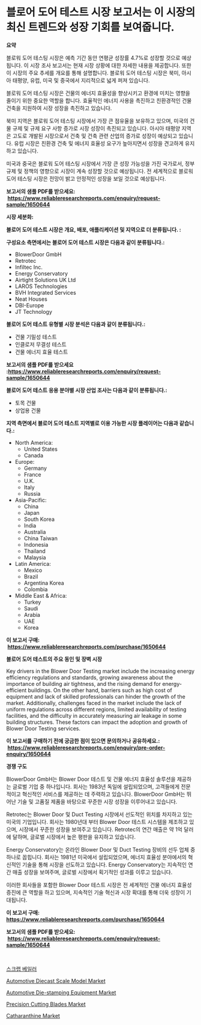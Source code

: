 <p><h1>블로어 도어 테스트 시장 보고서는 이 시장의 최신 트렌드와 성장 기회를 보여줍니다.</h1></p><p><strong>요약</strong></p>
<p><p>블로워 도어 테스팅 시장은 예측 기간 동안 연평균 성장률 4.7%로 성장할 것으로 예상됩니다. 이 시장 조사 보고서는 현재 시장 상황에 대한 자세한 내용을 제공합니다. 또한 이 시장의 주요 추세를 개요를 통해 설명합니다. 블로워 도어 테스팅 시장은 북미, 아시아 태평양, 유럽, 미국 및 중국에서 지리적으로 넓게 퍼져 있습니다.</p><p>블로워 도어 테스팅 시장은 건물의 에너지 효율성을 향상시키고 환경에 미치는 영향을 줄이기 위한 중요한 역할을 합니다. 효율적인 에너지 사용을 촉진하고 친환경적인 건물 건축을 지원하여 시장 성장을 촉진하고 있습니다.</p><p>북미 지역은 블로워 도어 테스팅 시장에서 가장 큰 점유율을 보유하고 있으며, 미국의 건물 규제 및 규제 요구 사항 증가로 시장 성장이 촉진되고 있습니다. 아시아 태평양 지역은 고도로 개발된 시장으로서 건축 및 건축 관련 산업의 증가로 성장이 예상되고 있습니다. 유럽 시장은 친환경 건축 및 에너지 효율성 요구가 높아지면서 성장을 견고하게 유지하고 있습니다.</p><p>미국과 중국은 블로워 도어 테스팅 시장에서 가장 큰 성장 가능성을 가진 국가로서, 정부 규제 및 정책의 영향으로 시장이 계속 성장할 것으로 예상됩니다. 전 세계적으로 블로워 도어 테스팅 시장은 전망이 밝고 안정적인 성장을 보일 것으로 예상됩니다.</p></p>
<p><strong>보고서의 샘플 PDF를 받으세요: &nbsp;<a href="https://www.reliableresearchreports.com/enquiry/request-sample/1650644">https://www.reliableresearchreports.com/enquiry/request-sample/1650644</a></strong></p>
<p><strong>시장 세분화:</strong></p>
<p><strong> 블로어 도어 테스트 시장은 개요, 배포, 애플리케이션 및 지역으로 더 분류됩니다. :</strong></p>
<p><strong>구성요소 측면에서는 블로어 도어 테스트 시장은 다음과 같이 분류됩니다.:</strong></p>
<p><ul><li>BlowerDoor GmbH</li><li>Retrotec</li><li>Infiltec Inc.</li><li>Energy Conservatory</li><li>Airtight Solutions UK Ltd</li><li>LAROS Technologies</li><li>BVH Integrated Services</li><li>Neat Houses</li><li>DBI-Europe</li><li>JT Technology</li></ul></p>
<p><strong> 블로어 도어 테스트 유형별 시장 분석은 다음과 같이 분류됩니다.:</strong></p>
<p><ul><li>건물 기밀성 테스트</li><li>인클로저 무결성 테스트</li><li>건물 에너지 효율 테스트</li></ul></p>
<p><strong>보고서의 샘플 PDF를 받으세요 :<a href="https://www.reliableresearchreports.com/enquiry/request-sample/1650644">https://www.reliableresearchreports.com/enquiry/request-sample/1650644</a></strong></p>
<p><strong> 블로어 도어 테스트 응용 분야별 시장 산업 조사는 다음과 같이 분류됩니다.:</strong></p>
<p><ul><li>토목 건물</li><li>상업용 건물</li></ul></p>
<p><strong>지역 측면에서 블로어 도어 테스트 지역별로 이용 가능한 시장 플레이어는 다음과 같습니다.:</strong></p>
<p><ul>
    <li>
        North America:
        <ul>
            <li>United States</li>
            <li>Canada</li>
        </ul>
    </li>
    <li>
        Europe:
        <ul>
            <li>Germany</li>
            <li>France</li>
            <li>U.K.</li>
            <li>Italy</li>
            <li>Russia</li>
        </ul>
    </li>
    <li>
        Asia-Pacific:
        <ul>
            <li>China</li>
            <li>Japan</li>
            <li>South Korea</li>
            <li>India</li>
            <li>Australia</li>
            <li>China Taiwan</li>
            <li>Indonesia</li>
            <li>Thailand</li>
            <li>Malaysia</li>
        </ul>
    </li>
    <li>
        Latin America:
        <ul>
            <li>Mexico</li>
            <li>Brazil</li>
            <li>Argentina Korea</li>
            <li>Colombia</li>
        </ul>
    </li>
    <li>
        Middle East & Africa:
        <ul>
            <li>Turkey</li>
            <li>Saudi</li>
            <li>Arabia</li>
            <li>UAE</li>
            <li>Korea</li>
        </ul>
    </li>
    </ul></p>
<p><strong>이 보고서 구매: &nbsp;<a href="https://www.reliableresearchreports.com/purchase/1650644">https://www.reliableresearchreports.com/purchase/1650644</a></strong></p>
<p><strong>블로어 도어 테스트의 주요 동인 및 장벽 시장</strong></p>
<p><p>Key drivers in the Blower Door Testing market include the increasing energy efficiency regulations and standards, growing awareness about the importance of building air tightness, and the rising demand for energy-efficient buildings. On the other hand, barriers such as high cost of equipment and lack of skilled professionals can hinder the growth of the market. Additionally, challenges faced in the market include the lack of uniform regulations across different regions, limited availability of testing facilities, and the difficulty in accurately measuring air leakage in some building structures. These factors can impact the adoption and growth of Blower Door Testing services.</p></p>
<p><strong>이 보고서를 구매하기 전에 궁금한 점이 있으면 문의하거나 공유하세요.: &nbsp;<a href="https://www.reliableresearchreports.com/enquiry/pre-order-enquiry/1650644">https://www.reliableresearchreports.com/enquiry/pre-order-enquiry/1650644</a></strong></p>
<p><strong>경쟁 구도</strong></p>
<p><p>BlowerDoor GmbH는 Blower Door 테스트 및 건물 에너지 효율성 솔루션을 제공하는 글로벌 기업 중 하나입니다. 회사는 1983년 독일에 설립되었으며, 고객들에게 전문적이고 혁신적인 서비스를 제공하는 데 주력하고 있습니다. BlowerDoor GmbH는 뛰어난 기술 및 고품질 제품을 바탕으로 꾸준한 시장 성장을 이루어내고 있습니다.</p><p>Retrotec는 Blower Door 및 Duct Testing 시장에서 선도적인 위치를 차지하고 있는 미국의 기업입니다. 회사는 1980년대 부터 Blower Door 테스트 시스템을 제조하고 있으며, 시장에서 꾸준한 성장을 보여주고 있습니다. Retrotec의 연간 매출은 약 1억 달러에 달하며, 글로벌 시장에서 높은 평판을 유지하고 있습니다.</p><p>Energy Conservatory는 온라인 Blower Door 및 Duct Testing 장비의 선두 업체 중 하나로 꼽힙니다. 회사는 1981년 미국에서 설립되었으며, 에너지 효율성 분야에서의 혁신적인 기술을 통해 시장을 선도하고 있습니다. Energy Conservatory는 지속적인 연간 매출 성장을 보여주며, 글로벌 시장에서 획기적인 성과를 이루고 있습니다.</p><p>이러한 회사들을 포함한 Blower Door 테스트 시장은 전 세계적인 건물 에너지 효율성 증진에 큰 역할을 하고 있으며, 지속적인 기술 혁신과 시장 확대를 통해 더욱 성장이 기대됩니다.</p></p>
<p><strong>이 보고서 구매: &nbsp; <a href="https://www.reliableresearchreports.com/purchase/1650644">https://www.reliableresearchreports.com/purchase/1650644</a></strong></p>
<p><strong>보고서의 샘플 PDF를 받으세요: &nbsp;<a href="https://www.reliableresearchreports.com/enquiry/request-sample/1650644">https://www.reliableresearchreports.com/enquiry/request-sample/1650644</a></strong><strong></strong></p>
<p>&nbsp;</p>
<p><p><a href="https://github.com/vss5505pa7z1p/Market-Research-Report-List-1/blob/main/124047810111.md">스크랩 베일러</a></p><p><a href="https://issuu.com/reportprime-2/docs/automotive-diecast-scale-model-market-size-2030.pp">Automotive Diecast Scale Model Market</a></p><p><a href="https://issuu.com/reportprime-2/docs/automotive-die-stamping-equipment-market-size-2030">Automotive Die-stamping Equipment Market</a></p><p><a href="https://github.com/joannesouthgate/Market-Research-Report-List-2/blob/main/precision-cutting-blades-market.md">Precision Cutting Blades Market</a></p><p><a href="https://cat-emmental-94b.notion.site/Catharanthine-Market-Analysis-and-Market-Size-Global-Industry-Overview-Market-Segmentation-and-For-06ba7d9155d44e2689a5538580a253b0">Catharanthine Market</a></p></p>